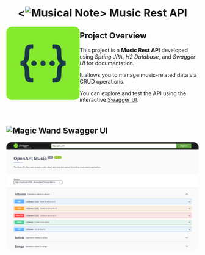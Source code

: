 <h1 align="center">
  <<img src="https://github.com/Rakioth/ProgrammingCourse/assets/75569411/bd67d3ce-2a3a-45f7-92b3-fd9911058514" alt="Musical Note" width="33"/>> Music Rest API
</h1>

<img src="docs/imgs/logo-swagger.png" alt="Swagger Logo" align="left" width="192"/>

## Project Overview

This project is a **Music Rest API** developed using _Spring JPA_, _H2 Database_, and _Swagger UI_ for documentation.

It allows you to manage music-related data via CRUD operations.

You can explore and test the API using the interactive [Swagger UI](http://localhost:8080/swagger-ui/index.html).

<br/>

## <img src="https://github.com/Rakioth/ProgrammingCourse/assets/75569411/a3cbac5a-a93c-4f4d-89c1-64ef0fd3ed47" alt="Magic Wand" width="25"/> Swagger UI

![Swagger Screen](docs/imgs/screen-swagger.png)

